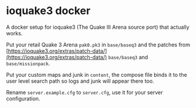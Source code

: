 # ioquake3 docker

A docker setup for ioquake3 (The Quake III Arena source port) that actually works.

Put your retail Quake 3 Arena `pak0.pk3` in `base/baseq3` and the patches from [https://ioquake3.org/extras/patch-data/](https://ioquake3.org/extras/patch-data/) `base/baseq3` and `base/missionpack`.

Put your custom maps and junk in `content`, the compose file binds it to the user level search path so logs and junk will appear there too.

Rename `server.example.cfg` to `server.cfg`, use it for your server configuration.
